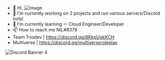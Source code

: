 - 👋 Hi, ![image](https://user-images.githubusercontent.com/84989087/188270461-3b6d1ebd-4b81-42f2-b6da-3649cb3424a1.png)
- 🔭 I’m currently working on 2 projects and run various servers/Discord bots!
- 🌱 I’m currently learning ♾️ Cloud Engineer/Developer
- 📫 How to reach me NIL#8379
- Team Triodev | https://discord.gg/8KkpUgkKCH
- Multiverse  | https://discord.gg/multiverseroleplay

![Discord Banner 4](https://discordapp.com/api/guilds/[935906074081525770]/widget.png?style=banner4)

<!---
NilUwU/NilUwU is a ✨ special ✨ repository because its `README.md` (this file) appears on your GitHub profile.
You can click the Preview link to take a look at your changes.
--->
